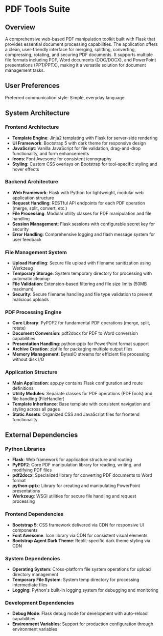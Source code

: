 # PDF Tools Suite

## Overview

A comprehensive web-based PDF manipulation toolkit built with Flask that provides essential document processing capabilities. The application offers a clean, user-friendly interface for merging, splitting, converting, compressing, rotating, and securing PDF documents. It supports multiple file formats including PDF, Word documents (DOC/DOCX), and PowerPoint presentations (PPT/PPTX), making it a versatile solution for document management tasks.

## User Preferences

Preferred communication style: Simple, everyday language.

## System Architecture

### Frontend Architecture
- **Template Engine**: Jinja2 templating with Flask for server-side rendering
- **UI Framework**: Bootstrap 5 with dark theme for responsive design
- **JavaScript**: Vanilla JavaScript for file validation, drag-and-drop functionality, and form enhancements
- **Icons**: Font Awesome for consistent iconography
- **Styling**: Custom CSS overlays on Bootstrap for tool-specific styling and hover effects

### Backend Architecture
- **Web Framework**: Flask with Python for lightweight, modular web application structure
- **Request Handling**: RESTful API endpoints for each PDF operation (merge, split, convert, etc.)
- **File Processing**: Modular utility classes for PDF manipulation and file handling
- **Session Management**: Flask sessions with configurable secret key for security
- **Error Handling**: Comprehensive logging and flash message system for user feedback

### File Management System
- **Upload Handling**: Secure file upload with filename sanitization using Werkzeug
- **Temporary Storage**: System temporary directory for processing with automatic cleanup
- **File Validation**: Extension-based filtering and file size limits (50MB maximum)
- **Security**: Secure filename handling and file type validation to prevent malicious uploads

### PDF Processing Engine
- **Core Library**: PyPDF2 for fundamental PDF operations (merge, split, rotate)
- **Document Conversion**: pdf2docx for PDF to Word conversion capabilities
- **Presentation Handling**: python-pptx for PowerPoint format support
- **Archive Creation**: zipfile for packaging multiple output files
- **Memory Management**: BytesIO streams for efficient file processing without disk I/O

### Application Structure
- **Main Application**: app.py contains Flask configuration and route definitions
- **Utility Modules**: Separate classes for PDF operations (PDFTools) and file handling (FileHandler)
- **Template Inheritance**: Base template with consistent navigation and styling across all pages
- **Static Assets**: Organized CSS and JavaScript files for frontend functionality

## External Dependencies

### Python Libraries
- **Flask**: Web framework for application structure and routing
- **PyPDF2**: Core PDF manipulation library for reading, writing, and modifying PDF files
- **pdf2docx**: Specialized library for converting PDF documents to Word format
- **python-pptx**: Library for creating and manipulating PowerPoint presentations
- **Werkzeug**: WSGI utilities for secure file handling and request processing

### Frontend Dependencies
- **Bootstrap 5**: CSS framework delivered via CDN for responsive UI components
- **Font Awesome**: Icon library via CDN for consistent visual elements
- **Bootstrap Agent Dark Theme**: Replit-specific dark theme styling via CDN

### System Dependencies
- **Operating System**: Cross-platform file system operations for upload directory management
- **Temporary File System**: System temp directory for processing intermediate files
- **Logging**: Python's built-in logging system for debugging and monitoring

### Development Dependencies
- **Debug Mode**: Flask debug mode for development with auto-reload capabilities
- **Environment Variables**: Support for production configuration through environment variables